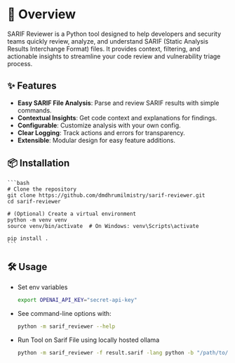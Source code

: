 # 🚀 Overview

SARIF Reviewer is a Python tool designed to help developers and security teams quickly review, analyze, and understand SARIF (Static Analysis Results Interchange Format) files. It provides context, filtering, and actionable insights to streamline your code review and vulnerability triage process.

## ✨ Features

* **Easy SARIF File Analysis**: Parse and review SARIF results with simple commands.
* **Contextual Insights**: Get code context and explanations for findings.
* **Configurable**: Customize analysis with your own config.
* **Clear Logging**: Track actions and errors for transparency.
* **Extensible**: Modular design for easy feature additions.

## 📦 Installation

    ```bash
    # Clone the repository
    git clone https://github.com/dmdhrumilmistry/sarif-reviewer.git
    cd sarif-reviewer

    # (Optional) Create a virtual environment
    python -m venv venv
    source venv/bin/activate  # On Windows: venv\Scripts\activate

    pip install .
    ```

## 🛠️ Usage

* Set env variables

    ```bash
    export OPENAI_API_KEY="secret-api-key"
    ```

* See command-line options with:

    ```bash
    python -m sarif_reviewer --help
    ```

* Run Tool on Sarif File using locally hosted ollama

    ```bash
    python -m sarif_reviewer -f result.sarif -lang python -b "/path/to/source/files" -m "gpt-oss:20b" -u "http://localhost:11434/v1"
    ```
